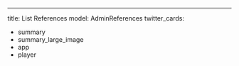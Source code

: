---
title: List References
model: AdminReferences
twitter_cards:
  - summary
  - summary_large_image
  - app
  - player
